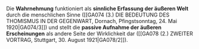 
Die **Wahrnehmung** funktioniert als **sinnliche Erfassung der äußeren Welt** durch die menschlichen Sinne ([[GA074 (3.) DIE BEDEUTUNG DES THOMISMUS IN DER GEGENWART, Dornach, Pfingstsonntag, 24. Mai 1920|GA074/3]]) und stellt die **passive Aufnahme der äußeren Erscheinungen** als andere Seite der Wirklichkeit dar ([[GA078 (2.) ZWEITER VORTRAG, Stuttgart, 30. August 1921|GA078/2]]).
